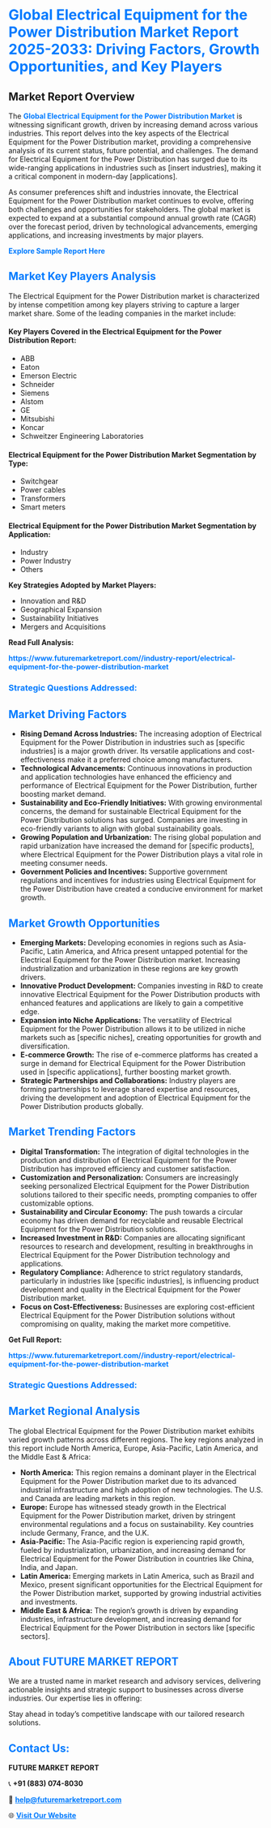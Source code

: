 <h1 style="color: #007BFF;">Global Electrical Equipment for the Power Distribution Market Report 2025-2033: Driving Factors, Growth Opportunities, and Key Players</h1>

<section id="overview">
<h2>Market Report Overview</h2>
<p>The <a href="https://www.futuremarketreport.com//industry-report/electrical-equipment-for-the-power-distribution-market" style="color: #007BFF; text-decoration: none;"><strong>Global Electrical Equipment for the Power Distribution Market</strong></a> is witnessing significant growth, driven by increasing demand across various industries. This report delves into the key aspects of the Electrical Equipment for the Power Distribution market, providing a comprehensive analysis of its current status, future potential, and challenges. The demand for Electrical Equipment for the Power Distribution has surged due to its wide-ranging applications in industries such as [insert industries], making it a critical component in modern-day [applications].</p>
<p>As consumer preferences shift and industries innovate, the Electrical Equipment for the Power Distribution market continues to evolve, offering both challenges and opportunities for stakeholders. The global market is expected to expand at a substantial compound annual growth rate (CAGR) over the forecast period, driven by technological advancements, emerging applications, and increasing investments by major players.</p>
</section>

<section id="overview">
<p><a href="https://www.futuremarketreport.com//request-sample/reportId=53045" style="color: #007BFF; text-decoration: none;"><strong>Explore Sample Report Here</strong></a></p>
</section>

<section id="key-players">
<h2 style="color: #007BFF;">Market Key Players Analysis</h2>
<p>The Electrical Equipment for the Power Distribution market is characterized by intense competition among key players striving to capture a larger market share. Some of the leading companies in the market include:</p>
<h4>Key Players Covered in the Electrical Equipment for the Power Distribution Report:</h4>
<ul><li>ABB</li><li>Eaton</li><li>Emerson Electric</li><li>Schneider</li><li>Siemens</li><li>Alstom</li><li>GE</li><li>Mitsubishi</li><li>Koncar</li><li>Schweitzer Engineering Laboratories</li></ul>
<h4>Electrical Equipment for the Power Distribution Market Segmentation by Type:</h4>
<ul><li>Switchgear</li><li>Power cables</li><li>Transformers</li><li>Smart meters</li></ul>

<h4>Electrical Equipment for the Power Distribution Market Segmentation by Application:</h4>
<ul><li>Industry</li><li>Power Industry</li><li>Others</li></ul>
<p><strong>Key Strategies Adopted by Market Players:</strong></p>
<ul>
<li>Innovation and R&D</li>
<li>Geographical Expansion</li>
<li>Sustainability Initiatives</li>
<li>Mergers and Acquisitions</li>
</ul>
</section>

<section>
<p><strong>Read Full Analysis: </strong></p><a href="https://www.futuremarketreport.com//industry-report/electrical-equipment-for-the-power-distribution-market" style="color: #007BFF; text-decoration: none;"><strong>https://www.futuremarketreport.com//industry-report/electrical-equipment-for-the-power-distribution-market</strong></a>
<h3 style="color: #007BFF;">Strategic Questions Addressed:</h3>
</section>

<section id="driving-factors">
<h2 style="color: #007BFF;">Market Driving Factors</h2>
<ul>
<li><strong>Rising Demand Across Industries:</strong> The increasing adoption of Electrical Equipment for the Power Distribution in industries such as [specific industries] is a major growth driver. Its versatile applications and cost-effectiveness make it a preferred choice among manufacturers.</li>
<li><strong>Technological Advancements:</strong> Continuous innovations in production and application technologies have enhanced the efficiency and performance of Electrical Equipment for the Power Distribution, further boosting market demand.</li>
<li><strong>Sustainability and Eco-Friendly Initiatives:</strong> With growing environmental concerns, the demand for sustainable Electrical Equipment for the Power Distribution solutions has surged. Companies are investing in eco-friendly variants to align with global sustainability goals.</li>
<li><strong>Growing Population and Urbanization:</strong> The rising global population and rapid urbanization have increased the demand for [specific products], where Electrical Equipment for the Power Distribution plays a vital role in meeting consumer needs.</li>
<li><strong>Government Policies and Incentives:</strong> Supportive government regulations and incentives for industries using Electrical Equipment for the Power Distribution have created a conducive environment for market growth.</li>
</ul>
</section>

<section id="growth-opportunities">
<h2 style="color: #007BFF;">Market Growth Opportunities</h2>
<ul>
<li><strong>Emerging Markets:</strong> Developing economies in regions such as Asia-Pacific, Latin America, and Africa present untapped potential for the Electrical Equipment for the Power Distribution market. Increasing industrialization and urbanization in these regions are key growth drivers.</li>
<li><strong>Innovative Product Development:</strong> Companies investing in R&D to create innovative Electrical Equipment for the Power Distribution products with enhanced features and applications are likely to gain a competitive edge.</li>
<li><strong>Expansion into Niche Applications:</strong> The versatility of Electrical Equipment for the Power Distribution allows it to be utilized in niche markets such as [specific niches], creating opportunities for growth and diversification.</li>
<li><strong>E-commerce Growth:</strong> The rise of e-commerce platforms has created a surge in demand for Electrical Equipment for the Power Distribution used in [specific applications], further boosting market growth.</li>
<li><strong>Strategic Partnerships and Collaborations:</strong> Industry players are forming partnerships to leverage shared expertise and resources, driving the development and adoption of Electrical Equipment for the Power Distribution products globally.</li>
</ul>
</section>

<section id="trending-factors">
<h2 style="color: #007BFF;">Market Trending Factors</h2>
<ul>
<li><strong>Digital Transformation:</strong> The integration of digital technologies in the production and distribution of Electrical Equipment for the Power Distribution has improved efficiency and customer satisfaction.</li>
<li><strong>Customization and Personalization:</strong> Consumers are increasingly seeking personalized Electrical Equipment for the Power Distribution solutions tailored to their specific needs, prompting companies to offer customizable options.</li>
<li><strong>Sustainability and Circular Economy:</strong> The push towards a circular economy has driven demand for recyclable and reusable Electrical Equipment for the Power Distribution solutions.</li>
<li><strong>Increased Investment in R&D:</strong> Companies are allocating significant resources to research and development, resulting in breakthroughs in Electrical Equipment for the Power Distribution technology and applications.</li>
<li><strong>Regulatory Compliance:</strong> Adherence to strict regulatory standards, particularly in industries like [specific industries], is influencing product development and quality in the Electrical Equipment for the Power Distribution market.</li>
<li><strong>Focus on Cost-Effectiveness:</strong> Businesses are exploring cost-efficient Electrical Equipment for the Power Distribution solutions without compromising on quality, making the market more competitive.</li>
</ul>
</section>

<section>
<p><strong>Get Full Report: </strong></p><a href="https://www.futuremarketreport.com//industry-report/electrical-equipment-for-the-power-distribution-market" style="color: #007BFF; text-decoration: none;"><strong>https://www.futuremarketreport.com//industry-report/electrical-equipment-for-the-power-distribution-market</strong></a>
<h3 style="color: #007BFF;">Strategic Questions Addressed:</h3>
</section>


<section id="regional-analysis">
<h2 style="color: #007BFF;">Market Regional Analysis</h2>
<p>The global Electrical Equipment for the Power Distribution market exhibits varied growth patterns across different regions. The key regions analyzed in this report include North America, Europe, Asia-Pacific, Latin America, and the Middle East & Africa:</p>
<ul>
<li><strong>North America:</strong> This region remains a dominant player in the Electrical Equipment for the Power Distribution market due to its advanced industrial infrastructure and high adoption of new technologies. The U.S. and Canada are leading markets in this region.</li>
<li><strong>Europe:</strong> Europe has witnessed steady growth in the Electrical Equipment for the Power Distribution market, driven by stringent environmental regulations and a focus on sustainability. Key countries include Germany, France, and the U.K.</li>
<li><strong>Asia-Pacific:</strong> The Asia-Pacific region is experiencing rapid growth, fueled by industrialization, urbanization, and increasing demand for Electrical Equipment for the Power Distribution in countries like China, India, and Japan.</li>
<li><strong>Latin America:</strong> Emerging markets in Latin America, such as Brazil and Mexico, present significant opportunities for the Electrical Equipment for the Power Distribution market, supported by growing industrial activities and investments.</li>
<li><strong>Middle East & Africa:</strong> The region’s growth is driven by expanding industries, infrastructure development, and increasing demand for Electrical Equipment for the Power Distribution in sectors like [specific sectors].</li>
</ul>
</section>

<footer>
<h2 style="color: #007BFF;">About FUTURE MARKET REPORT</h2>
<p>We are a trusted name in market research and advisory services, delivering actionable insights and strategic support to businesses across diverse industries. Our expertise lies in offering:</p>

<p>Stay ahead in today’s competitive landscape with our tailored research solutions.</p>

<h2 style="color: #007BFF;">Contact Us:</h2>
<p><strong>FUTURE MARKET REPORT</strong></p>
<p>📞 <strong>+91 (883) 074-8030</strong></p>
<p>📧 <strong><a href="mailto:help@futuremarketreport.com" style="color: #007BFF;">help@futuremarketreport.com</a></strong></p>
<p>🌐 <strong><a href="https://www.futuremarketreport.com/" style="color: #007BFF;">Visit Our Website</a></strong></p>
</footer>